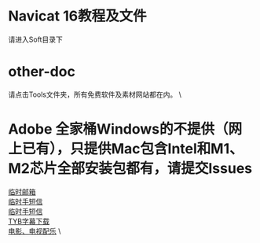 # Navicat 16教程及文件
请进入Soft目录下

# other-doc
请点击Tools文件夹，所有免费软件及素材网站都在内。 \

# Adobe 全家桶Windows的不提供（网上已有），只提供Mac包含Intel和M1、M2芯片全部安装包都有，请提交Issues

[临时邮箱](https://temp-mail.org/) \
[临时手短信](https://www.storytrain.info/) \
[临时手短信](https://yunduanxin.net/) \
[TYB字幕下载](https://addyoutube.com/) \
[电影、电视配乐](https://www.tunefind.com/) \
